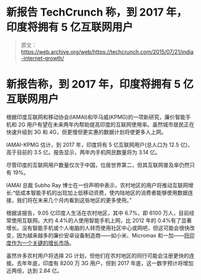 # 新报告 TechCrunch 称，到 2017 年，印度将拥有 5 亿互联网用户

> 原文：<https://web.archive.org/web/https://techcrunch.com/2015/07/21/india-internet-growth/>

# 新报告称，到 2017 年，印度将拥有 5 亿互联网用户

根据印度互联网和移动协会(IAMAI)和毕马威(KPMG)的一项新研究，廉价智能手机和 2G 用户有望在未来两年内帮助提高印度的互联网使用率。虽然城市居民正在快速升级到 3G 和 4G，但更慢但更实惠的数据计划将使更多人上网。

IAMAI-KPMG 估计，到 2017 年，印度将有 5 亿互联网用户(总人口为 12.5 亿)，高于目前的 3.5 亿。报告显示，两年内手机网民数量将为 3.14 亿。

尽管印度的互联网用户数量仅次于中国，位居世界第二，但其互联网普及率仍然只有 19%。

IAMAI 总裁 Subho Ray 博士在一份声明中表示，农村地区的用户将推动互联网增长:“低成本智能手机的出现加上低移动资费，使内陆地区的消费者能够使用数据连接，我们将在未来几个月内看到这些地区的更多使用。”

根据该报告，9.05 亿印度人生活在农村地区，其中 6.7%，即 6100 万人，目前经常使用互联网。大约 4.4%的人使用智能手机上网，比 2012 年的 0.4%有了显著增长。没有智能手机或个人电脑的人转而使用社区中心或网吧，但这可能会很快改变，因为越来越多的廉价安卓设备制造商——如小米、Micromax 和一加——[将印度作为一个关键的增长市场](https://web.archive.org/web/20221226021656/http://time.com/3611863/india-smartphones/)。

虽然许多农村用户将选择 2G 计划，但他们在农村地区的同行可能会注册更快的连接。去年年底，印度有 8200 万 3G 用户，但到 2017 年底，这一数字预计将增加近两倍，达到 2.84 亿。